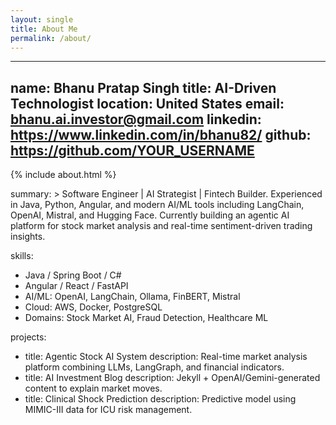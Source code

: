 ```yaml
---
layout: single
title: About Me
permalink: /about/
---
```

---
name: Bhanu Pratap Singh
title: AI-Driven Technologist
location: United States
email: bhanu.ai.investor@gmail.com
linkedin: https://www.linkedin.com/in/bhanu82/
github: https://github.com/YOUR_USERNAME
---
{% include about.html %}

summary: >
  Software Engineer | AI Strategist | Fintech Builder. Experienced in Java, Python, Angular, and modern AI/ML tools including LangChain, OpenAI, Mistral, and Hugging Face. Currently building an agentic AI platform for stock market analysis and real-time sentiment-driven trading insights.

skills:
  - Java / Spring Boot / C#
  - Angular / React / FastAPI
  - AI/ML: OpenAI, LangChain, Ollama, FinBERT, Mistral
  - Cloud: AWS, Docker, PostgreSQL
  - Domains: Stock Market AI, Fraud Detection, Healthcare ML

projects:
  - title: Agentic Stock AI System
    description: Real-time market analysis platform combining LLMs, LangGraph, and financial indicators.
  - title: AI Investment Blog
    description: Jekyll + OpenAI/Gemini-generated content to explain market moves.
  - title: Clinical Shock Prediction
    description: Predictive model using MIMIC-III data for ICU risk management.
